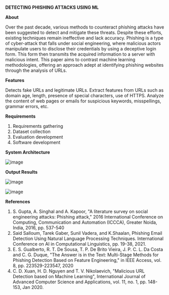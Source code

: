 **DETECTING PHISHING ATTACKS USING ML**

**About**

Over the past decade, various methods to counteract phishing attacks have been suggested to detect and mitigate these threats. Despite these efforts, existing techniques remain ineffective and lack accuracy. Phishing is a type of cyber-attack that falls under social engineering, where malicious actors manipulate users to disclose their credentials by using a deceptive login form. This form then transmits the acquired information to a server with malicious intent. This paper aims to contrast machine learning methodologies, offering an approach adept at identifying phishing websites through the analysis of URLs.

**Features**

Detects fake URLs and legitimate URLs. Extract features from URLs such as domain age, length, presence of special characters, use of HTTPS. Analyze the content of web pages or emails for suspicious keywords, misspellings, grammar errors, etc.

**Requirements**

1. Requirements gathering
2. Dataset collection
3. Evaluation development
4. Software development

**System Architecture**

![image](https://github.com/DShalini/Phishing-attack-detection/assets/129361515/26151e6a-60fd-43b5-8e45-1567df51b7b2)

**Output Results**

![image](https://github.com/DShalini/Phishing-attack-detection/assets/129361515/e2496f21-3f42-45e7-89cd-39bd8eec5a91)

![image](https://github.com/DShalini/Phishing-attack-detection/assets/129361515/922bf7b0-c2c0-438a-8709-97ecf7e3c565)

**References**

1.	S. Gupta, A. Singhal and A. Kapoor, "A literature survey on social engineering attacks: Phishing attack," 2016 International Conference on Computing, Communication and Automation (ICCCA), Greater Noida, India, 2016, pp. 537-540
2.	Said Salloum, Tarek Gaber, Sunil Vadera, and K.Shaalan, Phishing Email Detection Using Natural Language Processing Techniques. International Conference on AI in Computational Linguistics, pp. 19-38, 2021.
3.	E. S. Gualberto, R. T. De Sousa, T. P. De Brito Vieira, J. P. C. L. Da Costa and C. G. Duque, "The Answer is in the Text: Multi-Stage Methods for Phishing Detection Based on Feature Engineering," in IEEE Access, vol. 8, pp. 223529-223547, 2020
4.	C. D. Xuan, H. D. Nguyen and T. V. Nikolaevich, "Malicious URL Detection based on Machine Learning", International Journal of Advanced Computer Science and Applications, vol. 11, no. 1, pp. 148-153, Jan 2020.
